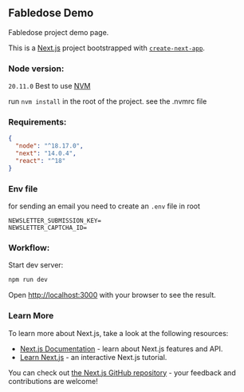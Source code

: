 ## Fabledose Demo
Fabledose project demo page.

This is a [Next.js](https://nextjs.org/) project bootstrapped with [`create-next-app`](https://github.com/vercel/next.js/tree/canary/packages/create-next-app).

### Node version: 
`20.11.0`
Best to use [NVM](https://github.com/nvm-sh/nvm)

run `nvm install` in the root of the project. see the .nvmrc file

### Requirements:
```json
{
  "node": "^18.17.0",
  "next": "14.0.4",
  "react": "^18"
}
```

### Env file

for sending an email you need to create an `.env` file in root 

```dotenv
NEWSLETTER_SUBMISSION_KEY=
NEWSLETTER_CAPTCHA_ID=
```

### Workflow:

Start dev server:
```bash
npm run dev
```
Open [http://localhost:3000](http://localhost:3000) with your browser to see the result.

### Learn More

To learn more about Next.js, take a look at the following resources:

- [Next.js Documentation](https://nextjs.org/docs) - learn about Next.js features and API.
- [Learn Next.js](https://nextjs.org/learn) - an interactive Next.js tutorial.

You can check out [the Next.js GitHub repository](https://github.com/vercel/next.js/) - your feedback and contributions are welcome!

